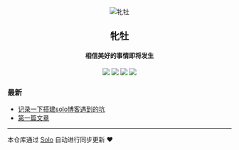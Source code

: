 <p align="center"><img alt="牝牡" src="https://static.b3log.org/images/brand/solo-32.png"></p><h2 align="center">
牝牡
</h2>

<h4 align="center">相信美好的事情即将发生</h4>
<p align="center"><a title="牝牡" target="_blank" href="https://github.com/Z-DogEgg/solo-blog"><img src="https://img.shields.io/github/last-commit/Z-DogEgg/solo-blog.svg?style=flat-square&color=FF9900"></a>
<a title="GitHub repo size in bytes" target="_blank" href="https://github.com/Z-DogEgg/solo-blog"><img src="https://img.shields.io/github/repo-size/Z-DogEgg/solo-blog.svg?style=flat-square"></a>
<a title="Solo Version" target="_blank" href="https://github.com/b3log/solo/releases"><img src="https://img.shields.io/badge/solo-3.6.5-f1e05a.svg?style=flat-square&color=blueviolet"></a>
<a title="Hits" target="_blank" href="https://github.com/b3log/hits"><img src="https://hits.b3log.org/Z-DogEgg/solo-blog.svg"></a></p>

### 最新

* [记录一下搭建solo博客遇到的坑](http://pinmua.cn/articles/2019/09/19/1568874111832.html)
* [第一篇文章](http://pinmua.cn/articles/2019/09/19/1568871904830.html)



---

本仓库通过 [Solo](https://github.com/b3log/solo) 自动进行同步更新 ❤️ 
